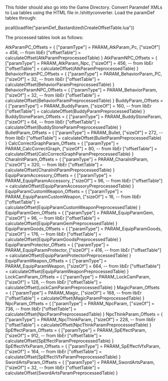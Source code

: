 This folder should also go into the Game Directory. Convert Paramdef XMLs to Lua tables using the HTML file in /shittyconverter. Load the paramDef tables through:

pcall(loadfile("paramDef_Bastardized\\CreateOffsetTable.lua"))

The processed tables look as follows:

AtkParamPC_Offsets = {
    ["paramType"] = PARAM_AtkParam_Pc,
    ["sizeOf"] = 456, -- from libEr
    ["offsetTable"] = calculateOffset(AtkParamPreprocessedTable)
}
AtkParamNPC_Offsets = {
    ["paramType"] = PARAM_AtkParam_Npc,
    ["sizeOf"] = 456, -- from libEr
    ["offsetTable"] = calculateOffset(AtkParamPreprocessedTable)
}
BehaviorParamPC_Offsets = {
    ["paramType"] = PARAM_BehaviorParam_PC,
    ["sizeOf"] = 32, -- from libEr
    ["offsetTable"] = calculateOffset(BehaviorParamPreprocessedTable)
}
BehaviorParamNPC_Offsets = {
    ["paramType"] = PARAM_BehaviorParam,
    ["sizeOf"] = 32, -- from libEr
    ["offsetTable"] = calculateOffset(BehaviorParamPreprocessedTable)
}
BuddyParam_Offsets = {
    ["paramType"] = PARAM_BuddyParam,
    ["sizeOf"] = 160, -- from libEr
    ["offsetTable"] = calculateOffset(BuddyParamPreprocessedTable)
}
BuddyStoneParam_Offsets = {
    ["paramType"] = PARAM_BuddyStoneParam,
    ["sizeOf"] = 64, -- from libEr
    ["offsetTable"] = calculateOffset(BuddyStoneParamPreprocessedTable)
}
BulletParam_Offsets = {
    ["paramType"] = PARAM_Bullet,
    ["sizeOf"] = 272, -- from libEr
    ["offsetTable"] = calculateOffset(BulletParamPreprocessedTable)
}
CalcCorrectGraphParam_Offsets = {
    ["paramType"] = PARAM_CalcCorrectGraph,
    ["sizeOf"] = 80, -- from libEr
    ["offsetTable"] = calculateOffset(CalcCorrectGraphParamPreprocessedTable)
}
CharaInitParam_Offsets = {
    ["paramType"] = PARAM_CharaInitParam,
    ["sizeOf"] = 320, -- from libEr
    ["offsetTable"] = calculateOffset(CharaInitParamPreprocessedTable)
}
EquipParamAccessory_Offsets = {
    ["paramType"] = PARAM_EquipParamAccessory,
    ["sizeOf"] = 96, -- from libEr
    ["offsetTable"] = calculateOffset(EquipParamAccessoryPreprocessedTable)
}
EquipParamCustomWeapon_Offsets = {
    ["paramType"] = PARAM_EquipParamCustomWeapon,
    ["sizeOf"] = 16, -- from libEr
    ["offsetTable"] = calculateOffset(EquipParamCustomWeaponPreprocessedTable)
}
EquipParamGem_Offsets = {
    ["paramType"] = PARAM_EquipParamGem,
    ["sizeOf"] = 96, -- from libEr
    ["offsetTable"] = calculateOffset(EquipParamGemPreprocessedTable)
}
EquipParamGoods_Offsets = {
    ["paramType"] = PARAM_EquipParamGoods,
    ["sizeOf"] = 176, -- from libEr
    ["offsetTable"] = calculateOffset(EquipParamGoodsPreprocessedTable)
}
EquipParamProtector_Offsets = {
    ["paramType"] = PARAM_EquipParamProtector,
    ["sizeOf"] = 416, -- from libEr
    ["offsetTable"] = calculateOffset(EquipParamProtectorPreprocessedTable)
}
EquipParamWeapon_Offsets = {
    ["paramType"] = PARAM_EquipParamWeapon,
    ["sizeOf"] = 664, -- from libEr
    ["offsetTable"] = calculateOffset(EquipParamWeaponPreprocessedTable)
}
LockCamParam_Offsets = {
    ["paramType"] = PARAM_LockCamParam,
    ["sizeOf"] = 128, -- from libEr
    ["offsetTable"] = calculateOffset(LockCamParamPreprocessedTable)
}
MagicParam_Offsets = {
    ["paramType"] = PARAM_Magic,
    ["sizeOf"] = 168, -- from libEr
    ["offsetTable"] = calculateOffset(MagicParamPreprocessedTable)
}
NpcParam_Offsets = {
    ["paramType"] = PARAM_NpcParam,
    ["sizeOf"] = 736, -- from libEr
    ["offsetTable"] = calculateOffset(NpcParamPreprocessedTable)
}
NpcThinkParam_Offsets = {
    ["paramType"] = PARAM_NpcThinkParam,
    ["sizeOf"] = 228, -- from libEr
    ["offsetTable"] = calculateOffset(NpcThinkParamPreprocessedTable)
}
SpEffectParam_Offsets = {
    ["paramType"] = PARAM_SpEffectParam,
    ["sizeOf"] = 912, -- from libEr
    ["offsetTable"] = calculateOffset(SpEffectParamPreprocessedTable)
}
SpEffectVfxParam_Offsets = {
    ["paramType"] = PARAM_SpEffectVfxParam,
    ["sizeOf"] = 164, -- from libEr
    ["offsetTable"] = calculateOffset(SpEffectVfxParamPreprocessedTable)
}
SwordArtsParam_Offsets = {
    ["paramType"] = PARAM_SwordArtsParam,
    ["sizeOf"] = 32, -- from libEr
    ["offsetTable"] = calculateOffset(SwordArtsParamPreprocessedTable)
}
